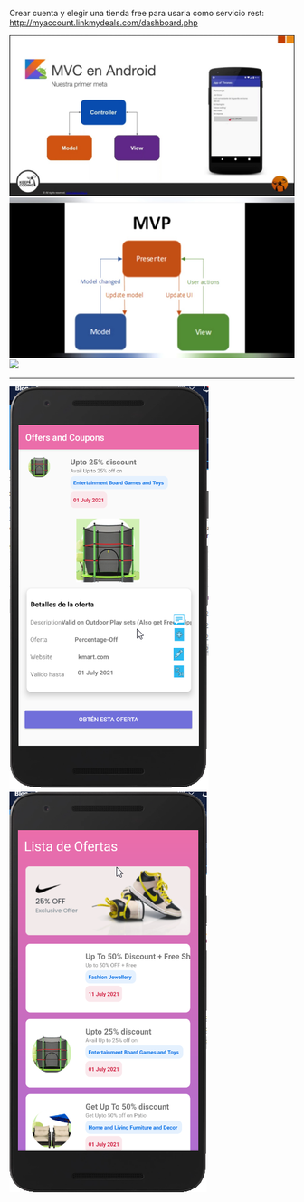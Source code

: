 Crear cuenta y elegir una tienda free para usarla como servicio rest: http://myaccount.linkmydeals.com/dashboard.php

![](MVC.jpg)
![](MVP.jpg)
![](MVVM.jpg)

----------------

![](item_detail.png)
![](list_items.png)
